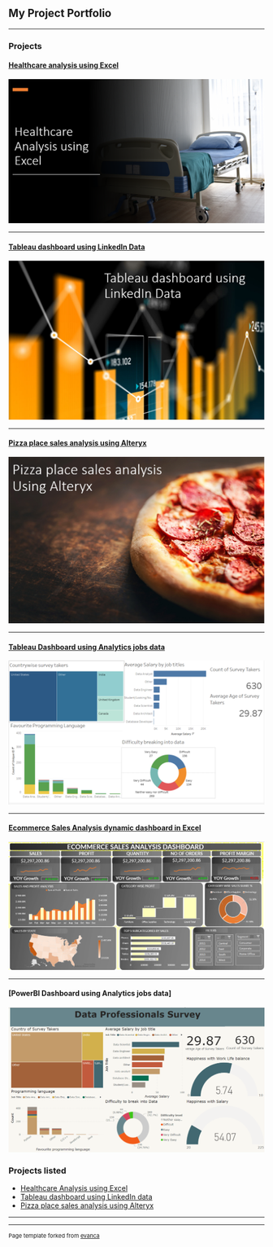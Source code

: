 ## My Project Portfolio

---

### Projects

#### [Healthcare analysis using Excel](https://medium.com/@deshpandeswati198/healthcare-analysis-using-excel-816597125f1b)
<img src="images/Screenshot 2023-01-26 063850.png"/>

---
#### [Tableau dashboard using LinkedIn Data](https://public.tableau.com/views/TableauDashboardusingLinkedInData/Dashboard1?:language=en-GB&:display_count=n&:origin=viz_share_link)
<img src="images/Screenshot 2023-01-29 163410.png"/>

---
#### [Pizza place sales analysis using Alteryx](https://medium.com/@deshpandeswati198/project-description-here-i-am-using-data-from-pizza-sales-company-to-analyze-the-trends-in-pizza-a35204138908)
<img src="images/Screenshot 2023-01-31 111329.png"/>

---
#### [Tableau Dashboard using Analytics jobs data](https://public.tableau.com/app/profile/swati.d5531/viz/Analyticsdashboard_16769295820400/Dashboard1)
<img src="images/Screenshot 2023-02-20 155524.png"/>

---
#### [Ecommerce Sales Analysis dynamic dashboard in Excel](https://youtu.be/sBxam-2ELgE)
<img src="images/Screenshot 2023-02-19 134334.png"/>

---
#### [PowerBI Dashboard using Analytics jobs data]
<img src="images/Screenshot 2023-04-05 150259.png"/>

### Projects listed

- [Healthcare Analysis using Excel](https://swatid26.github.io/project_1)
- [Tableau dashboard using LinkedIn data](https://public.tableau.com/views/TableauDashboardusingLinkedInData/Dashboard1?:language=en-GB&:display_count=n&:origin=viz_share_link)
- [Pizza place sales analysis using Alteryx](https://swatid26.github.io/project_3)

---


---
<p style="font-size:11px">Page template forked from <a href="https://github.com/evanca/quick-portfolio">evanca</a></p>
<!-- Remove above link if you don't want to attibute -->

